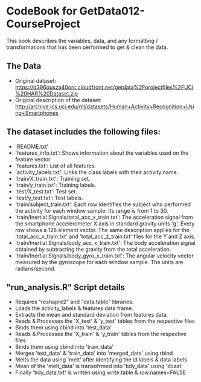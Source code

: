 # CodeBook for GetData012-CourseProject

This book describes the variables, data, and any formatting / transformations that has been performed to get & clean the data.

## The Data

* Original dataset: https://d396qusza40orc.cloudfront.net/getdata%2Fprojectfiles%2FUCI%20HAR%20Dataset.zip 
* Original description of the dataset: http://archive.ics.uci.edu/ml/datasets/Human+Activity+Recognition+Using+Smartphones


## The dataset includes the following files:

- 'README.txt'
- 'features_info.txt': Shows information about the variables used on the feature vector.
- 'features.txt': List of all features.
- 'activity_labels.txt': Links the class labels with their activity name.
- 'train/X_train.txt': Training set.
- 'train/y_train.txt': Training labels.
- 'test/X_test.txt': Test set.
- 'test/y_test.txt': Test labels.
- 'train/subject_train.txt': Each row identifies the subject who performed the activity for each window sample. Its range is from 1 to 30.
- 'train/Inertial Signals/total_acc_x_train.txt': The acceleration signal from the smartphone accelerometer X axis in standard gravity units 'g'. Every row shows a 128 element vector. The same description applies for the 'total_acc_x_train.txt' and 'total_acc_z_train.txt' files for the Y and Z axis.
- 'train/Inertial Signals/body_acc_x_train.txt': The body acceleration signal obtained by subtracting the gravity from the total acceleration.
- 'train/Inertial Signals/body_gyro_x_train.txt': The angular velocity vector measured by the gyroscope for each window sample. The units are radians/second.


## "run_analysis.R" Script details

* Requires "reshapre2" and "data.table" libraries.
* Loads the activity_labels & features data frame.
* Extracts the mean and standard deviation from features data.
* Reads & Processes the 'X_test' & 'y_test' tables from the respective files
* Binds them using cbind into 'test_data'
* Reads & Processes the 'X_train' & 'y_train' tables from the respective files
* Binds them using cbind into 'train_data'
* Merges 'test_data' & 'train_data' into 'merged_data' using rbind
* Melts the data using 'melt' after identifying the id labels & data labels
* Mean of the 'melt_data' is transofrmed into 'tidy_data' using 'dcast'
* Finally 'tidy_data.txt' is written using write.table & row.names=FALSE

